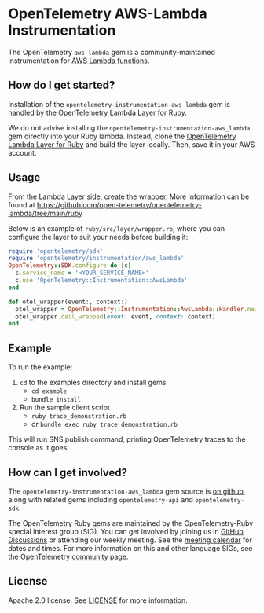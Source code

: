 # OpenTelemetry AWS-Lambda Instrumentation

The OpenTelemetry `aws-lambda` gem is a community-maintained instrumentation for [AWS Lambda functions](https://docs.aws.amazon.com/lambda/latest/dg/ruby-handler.html).

## How do I get started? 

Installation of the `opentelemetry-instrumentation-aws_lambda` gem is handled by the [OpenTelemetry Lambda Layer for Ruby](https://github.com/open-telemetry/opentelemetry-lambda/tree/main/ruby). 

We do not advise installing the `opentelemetry-instrumentation-aws_lambda` gem directly into your Ruby lambda. Instead, clone the [OpenTelemetry Lambda Layer for Ruby](https://github.com/open-telemetry/opentelemetry-lambda/tree/main/ruby) and build the layer locally. Then, save it in your AWS account.

## Usage

From the Lambda Layer side, create the wrapper. More information can be found at https://github.com/open-telemetry/opentelemetry-lambda/tree/main/ruby

Below is an example of `ruby/src/layer/wrapper.rb`, where you can configure the layer to suit your needs before building it:
```ruby
require 'opentelemetry/sdk'
require 'opentelemetry/instrumentation/aws_lambda'
OpenTelemetry::SDK.configure do |c|
  c.service_name = '<YOUR_SERVICE_NAME>'
  c.use 'OpenTelemetry::Instrumentation::AwsLambda'
end

def otel_wrapper(event:, context:)
  otel_wrapper = OpenTelemetry::Instrumentation::AwsLambda::Handler.new()
  otel_wrapper.call_wrapped(event: event, context: context)
end
```

## Example

To run the example:

1. `cd` to the examples directory and install gems
	* `cd example`
	* `bundle install`
2. Run the sample client script
	* `ruby trace_demonstration.rb`
	* or `bundle exec ruby trace_demonstration.rb`

This will run SNS publish command, printing OpenTelemetry traces to the console as it goes.

## How can I get involved?

The `opentelemetry-instrumentation-aws_lambda` gem source is [on github][repo-github], along with related gems including `opentelemetry-api` and `opentelemetry-sdk`.

The OpenTelemetry Ruby gems are maintained by the OpenTelemetry-Ruby special interest group (SIG). You can get involved by joining us in [GitHub Discussions][discussions-url] or attending our weekly meeting. See the [meeting calendar][community-meetings] for dates and times. For more information on this and other language SIGs, see the OpenTelemetry [community page][ruby-sig].

## License

Apache 2.0 license. See [LICENSE][license-github] for more information.

[aws-sdk-home]: https://github.com/aws/aws-sdk-ruby
[bundler-home]: https://bundler.io
[repo-github]: https://github.com/open-telemetry/opentelemetry-ruby
[license-github]: https://github.com/open-telemetry/opentelemetry-ruby-contrib/blob/main/LICENSE
[ruby-sig]: https://github.com/open-telemetry/community#ruby-sig
[community-meetings]: https://github.com/open-telemetry/community#community-meetings
[discussions-url]: https://github.com/open-telemetry/opentelemetry-ruby/discussions
